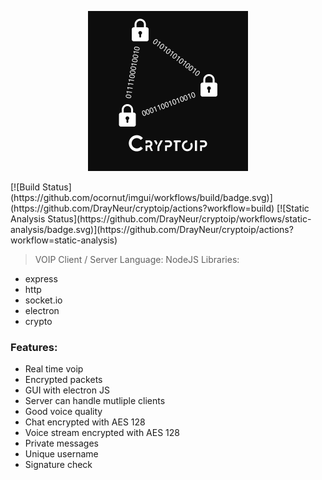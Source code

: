 <p align="center">
  <img width="256" height="256" src="logo/cryptoipComplexBack.png" />
</p>
[![Build Status](https://github.com/ocornut/imgui/workflows/build/badge.svg)](https://github.com/DrayNeur/cryptoip/actions?workflow=build) [![Static Analysis Status](https://github.com/DrayNeur/cryptoip/workflows/static-analysis/badge.svg)](https://github.com/DrayNeur/cryptoip/actions?workflow=static-analysis)

> VOIP Client / Server
> Language: NodeJS
Libraries:
- express
- http
- socket.io
- electron
- crypto

### Features:
- Real time voip
- Encrypted packets
- GUI with electron JS
- Server can handle mutliple clients
- Good voice quality
- Chat encrypted with AES 128
- Voice stream encrypted with AES 128
- Private messages
- Unique username
- Signature check
